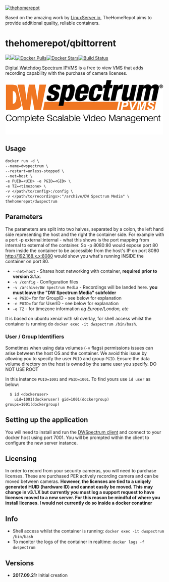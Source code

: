 [linuxserverurl]: https://linuxserver.io
[thehomerepoturl]: https://github.com/thehomerepot
[appurl]: http://digital-watchdog.com/productdetail/DW-Spectrum-IPVMS/
[hub]: https://hub.docker.com/r/thehomerepot/dwspectrum/

[![thehomerepot](https://github.com/thehomerepot/media/raw/master/thehomerepot_banner_medium.png)][thehomerepoturl]

Based on the amazing work by [LinuxServer.io][linuxserverurl], TheHomeRepot aims to provide additional quality, reliable containers. 

# thehomerepot/qbittorrent
[![](https://images.microbadger.com/badges/version/linuxserver/qbittorrent.svg)](https://microbadger.com/images/linuxserver/qbittorrent "Get your own version badge on microbadger.com")[![](https://images.microbadger.com/badges/image/linuxserver/qbittorrent.svg)](https://microbadger.com/images/linuxserver/qbittorrent "Get your own image badge on microbadger.com")[![Docker Pulls](https://img.shields.io/docker/pulls/linuxserver/qbittorrent.svg)][hub][![Docker Stars](https://img.shields.io/docker/stars/linuxserver/qbittorrent.svg)][hub][![Build Status](https://ci.linuxserver.io/buildStatus/icon?job=Docker-Builders/x86-64/x86-64-qbittorrent)](https://ci.linuxserver.io/job/Docker-Builders/job/x86-64/job/x86-64-qbittorrent/)

[Digital Watchdog Spectrum IPVMS][appurl] is a free to view [VMS](https://en.wikipedia.org/wiki/Video_management_system) that adds recording capability with the purchase of camera licenses.

[![Digital Watchdog Spectrum IPVMS](https://github.com/thehomerepot/media/raw/master/dwspectrum-icon.png)][appurl]

## Usage

```
docker run -d \
--name=dwspectrum \
--restart=unless-stopped \
--net=host \
-e PUID=<UID> -e PGID=<GID> \
-e TZ=<timezone> \
-v </path/to/config>:/config \
-v </path/to/recordings>:"/archive/DW Spectrum Media" \
thehomerepot/dwspectrum
```

## Parameters

The parameters are split into two halves, separated by a colon, the left hand side representing the host and the right the container side. 
For example with a port -p external:internal - what this shows is the port mapping from internal to external of the container.
So -p 8080:80 would expose port 80 from inside the container to be accessible from the host's IP on port 8080
http://192.168.x.x:8080 would show you what's running INSIDE the container on port 80.


* `--net=host` - Shares host networking with container, **required prior to version 3.1.x**.
* `-v /config` - Configuration files
* `-v /archive/DW Spectrum Media` - Recordings will be landed here. **you must leave the "DW Spectrum Media" subfolder**
* `-e PGID=` for for GroupID - see below for explanation
* `-e PUID=` for for UserID - see below for explanation
* `-e TZ` - for timezone information *eg Europe/London, etc*

It is based on ubuntu xenial with s6 overlay, for shell access whilst the container is running do `docker exec -it dwspectrum /bin/bash`.

### User / Group Identifiers

Sometimes when using data volumes (`-v` flags) permissions issues can arise between the host OS and the container. We avoid this issue by allowing you to specify the user `PUID` and group `PGID`. Ensure the data volume directory on the host is owned by the same user you specify. DO NOT USE ROOT

In this instance `PUID=1001` and `PGID=1001`. To find yours use `id user` as below:

```
  $ id <dockeruser>
    uid=1001(dockeruser) gid=1001(dockergroup) groups=1001(dockergroup)
```

## Setting up the application

You will need to install and run the [DWSpectrum client](http://digital-watchdog.com/DW_Spectrum/) and connect to your docker host using port 7001. You will be prompted within the client to configure the new server instance.

## Licensing

In order to record from your security cameras, you will need to purchase licenses. These are purchased PER actively recording camera and can be moved between cameras. **However, the licenses are tied to a uniqely generated HUID (hardware ID) and cannot easily be moved. This may change in v3.1.X but currently you must log a support request to have licenses moved to a new server. For this reason be mindful of where you install licenses. I would not currently do so inside a docker conatiner**

## Info

* Shell access whilst the container is running: `docker exec -it dwspectrum /bin/bash`
* To monitor the logs of the container in realtime: `docker logs -f dwspectrum`


## Versions

+ **2017.09.21:** Initial creation